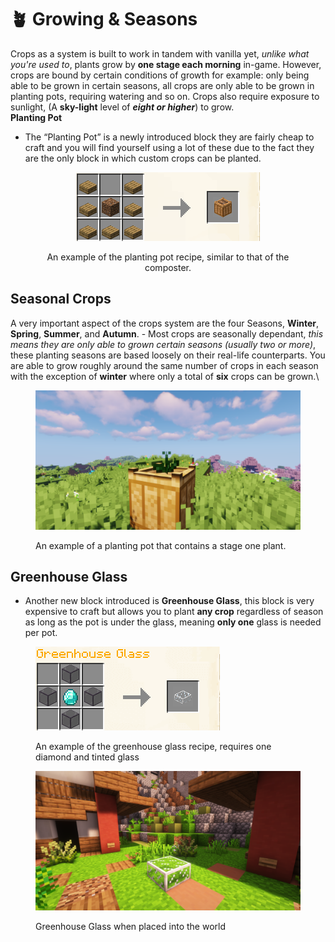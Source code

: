 # 🪴 Growing & Seasons

Crops as a system is built to work in tandem with vanilla yet, _unlike what you're used to_, plants grow by **one stage each morning** in-game. However, crops are bound by certain conditions of growth for example: only being able to be grown in certain seasons, all crops are only able to be grown in planting pots, requiring watering and so on. Crops also require exposure to sunlight, (A **sky-light** level of _**eight or higher**_) to grow.\
**Planting Pot**

* The “Planting Pot” is a newly introduced block they are fairly cheap to craft and you will find yourself using a lot of these due to the fact they are the only block in which custom crops can be planted.

<div align="center">

<figure><img src="../../.gitbook/assets/image_2023-03-16_214803333.png" alt=""><figcaption><p>An example of the planting pot recipe, similar to that of the composter.</p></figcaption></figure>

</div>

## **Seasonal Crops**

A very important aspect of the crops system are the four Seasons, **Winter**, **Spring**, **Summer**, and **Autumn**. - Most crops are seasonally dependant, _this means they are only able to grown certain seasons (usually two or more)_, these planting seasons are based loosely on their real-life counterparts. You are able to grow roughly around the same number of crops in each season with the exception of **winter** where only a total of **six** crops can be grown.\


<div align="left">

<figure><img src="../../.gitbook/assets/image_2023-03-16_215041320.png" alt=""><figcaption><p>An example of a planting pot that contains a stage one plant.</p></figcaption></figure>

</div>

## Greenhouse Glass

* Another new block introduced is **Greenhouse Glass**, this block is very expensive to craft but allows you to plant **any crop** regardless of season as long as the pot is under the glass, meaning **only one** glass is needed per pot.

<figure><img src="../../.gitbook/assets/image_2023-03-21_172245859.png" alt=""><figcaption><p>An example of the greenhouse glass recipe, requires one diamond and tinted glass</p></figcaption></figure>

<figure><img src="../../.gitbook/assets/2023-03-20_22.19.37.png" alt=""><figcaption><p>Greenhouse Glass when placed into the world</p></figcaption></figure>
